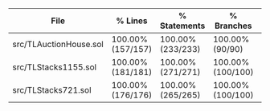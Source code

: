 | File                           | % Lines           | % Statements      | % Branches        | % Funcs         |
|--------------------------------|-------------------|-------------------|-------------------|-----------------|
| src/TLAuctionHouse.sol         | 100.00% (157/157) | 100.00% (233/233) | 100.00% (90/90)   | 100.00% (26/26) |
| src/TLStacks1155.sol           | 100.00% (181/181) | 100.00% (271/271) | 100.00% (100/100) | 100.00% (32/32) |
| src/TLStacks721.sol            | 100.00% (176/176) | 100.00% (265/265) | 100.00% (100/100) | 100.00% (31/31) |